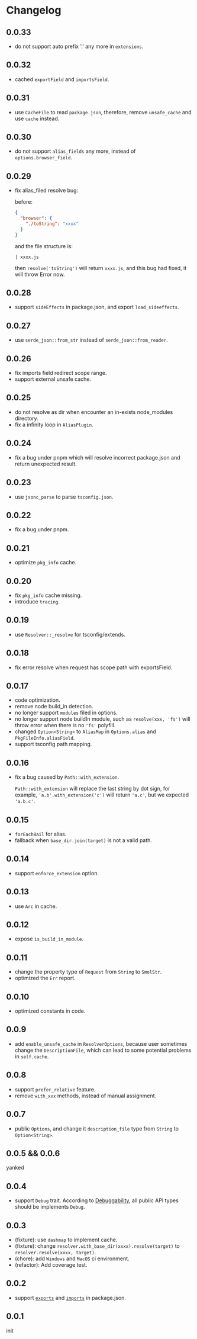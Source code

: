 # Changelog

## 0.0.33

- do not support auto prefix '.' any more in `extensions`.

## 0.0.32

- cached `exportField` and `importsField`.

## 0.0.31

- use `CacheFile` to read `package.json`, therefore, remove `unsafe_cache` and use `cache` instead.

## 0.0.30

- do not support `alias_fields` any more, instead of `options.browser_field`.

## 0.0.29

- fix alias_filed resolve bug:

  before:

  ```package.json
  {
    "browser": {
      "./toString": "xxxx"
    }
  }
  ```

  and the file structure is:

  ```
  | xxxx.js
  ```

  then `resolve('toString')` will return `xxxx.js`, and this bug had fixed, it will throw Error now.

## 0.0.28

- support `sideEffects` in package.json, and export `load_sideeffects`.

## 0.0.27

- use `serde_json::from_str` instead of `serde_json::from_reader`.

## 0.0.26

- fix imports field redirect scope range.
- support external unsafe cache.

## 0.0.25

- do not resolve as dir when encounter an in-exists node_modules directory.
- fix a infinity loop in `AliasPlugin`.

## 0.0.24

- fix a bug under pnpm which will resolve incorrect package.json and return unexpected result.

## 0.0.23

- use `jsonc_parse` to parse `tsconfig.json`.

## 0.0.22

- fix a bug under pnpm.

## 0.0.21

- optimize `pkg_info` cache.

## 0.0.20

- fix `pkg_info` cache missing.
- introduce `tracing`.

## 0.0.19

- use `Resolver::_resolve` for tsconfig/extends.

## 0.0.18

- fix error resolve when request has scope path with exportsField.

## 0.0.17

- code optimization.
- remove node build_in detection.
- no longer support `modules` filed in options.
- no longer support node buildIn module, such as `resolve(xxx, 'fs')` will throw error when there is no `'fs'` polyfill.
- changed `Option<String>` to `AliasMap` in `Options.alias` and `PkgFileInfo.aliasField`.
- support tsconfig path mapping.

## 0.0.16

- fix a bug caused by `Path::with_extension`.

  `Path::with_extension` will replace the last string by dot sign, for example, `'a.b'.with_extension('c')` will return `'a.c'`, but we expected `'a.b.c'`.

## 0.0.15

- `forEachBail` for alias.
- fallback when `base_dir.join(target)` is not a valid path.

## 0.0.14

- support `enforce_extension` option.

## 0.0.13

- use `Arc` in cache.

## 0.0.12

- expose `is_build_in_module`.

## 0.0.11

- change the property type of `Request` from `String` to `SmolStr`.
- optimized the `Err` report.

## 0.0.10

- optimized constants in code.

## 0.0.9

- add `enable_unsafe_cache` in `ResolverOptions`, because user sometimes change the `DescriptionFile`, which can lead to some potential problems in `self.cache`.

## 0.0.8

- support `prefer_relative` feature.
- remove `with_xxx` methods, instead of manual assignment.

## 0.0.7

- public `Options`, and change it `description_file` type from `String` to `Option<String>`.

## 0.0.5 && 0.0.6

yanked

## 0.0.4

- support `Debug` trait. According to [Debuggability](https://rust-lang.github.io/api-guidelines/debuggability.html#debuggability), all public API types should be implements `Debug`.

## 0.0.3

- (fixture): use `dashmap` to implement cache.
- (fixture): change `resolver.with_base_dir(xxxx).resolve(target)` to `resolver.resolve(xxxx, target)`.
- (chore): add `Windows` and `MacOS` ci environment.
- (refactor): Add coverage test.

## 0.0.2

- support [`exports`](https://nodejs.org/api/packages.html#exports) and [`imports`](https://nodejs.org/api/packages.html#imports) in package.json.

## 0.0.1

init
